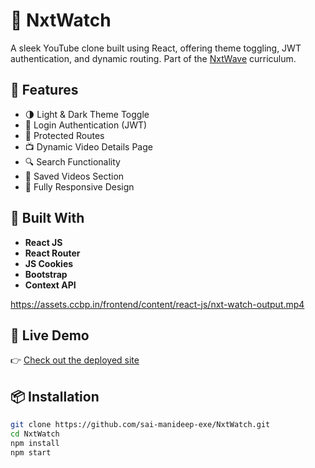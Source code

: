 # 🎥 NxtWatch

A sleek YouTube clone built using React, offering theme toggling, JWT authentication, and dynamic routing. Part of the [NxtWave](https://www.nxtwave.tech/) curriculum.

## 🚀 Features

- 🌗 Light & Dark Theme Toggle
- 🔐 Login Authentication (JWT)
- 🧭 Protected Routes
- 📺 Dynamic Video Details Page
- 🔍 Search Functionality
- 📂 Saved Videos Section
- 📱 Fully Responsive Design

## 🔧 Built With

- **React JS**
- **React Router**
- **JS Cookies**
- **Bootstrap**
- **Context API**


https://assets.ccbp.in/frontend/content/react-js/nxt-watch-output.mp4


## 🔗 Live Demo

👉 [Check out the deployed site](https://maninxtwatch1.ccbp.tech)

## 📦 Installation

```bash
git clone https://github.com/sai-manideep-exe/NxtWatch.git
cd NxtWatch
npm install
npm start

